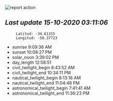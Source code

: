 ![report action](https://github.com/matiasz8/actions-for-reports/workflows/report%20action/badge.svg?branch=develop) 


## *****Last update 15-10-2020 03:11:06*****



		 Latitud: -34.61315
		 Longitud: -58.37723

 - sunrise 	 9:09:36 AM
 - sunset 	 10:08:27 PM
 - solar_noon 	 3:39:02 PM
 - day_length 	 12:58:51
 - civil_twilight_begin 	 8:43:52 AM
 - civil_twilight_end 	 10:34:11 PM
 - nautical_twilight_begin 	 8:13:16 AM
 - nautical_twilight_end 	 11:04:48 PM
 - astronomical_twilight_begin 	 7:41:41 AM
 - astronomical_twilight_end 	 11:36:23 PM
